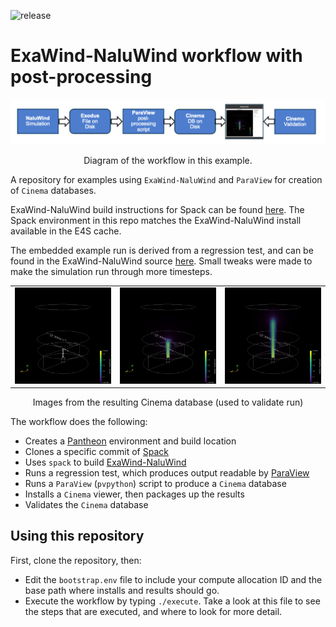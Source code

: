 ![release](https://pantheonscience.github.io/states/release.png)

# ExaWind-NaluWind workflow with post-processing

<p align="center">
    <img width="750" src="doc/workflow.png"/>
</p>
<p align="center">Diagram of the workflow in this example.</p>

A repository for examples using `ExaWind-NaluWind` and `ParaView` for creation of `Cinema` databases.

ExaWind-NaluWind build instructions for Spack can be found [here](https://nalu-wind.readthedocs.io/en/latest/source/user/build_spack.html). The Spack environment in this repo matches the ExaWind-NaluWind install available in the E4S cache.

The embedded example run is derived from a regression test, and can be found in the ExaWind-NaluWind source [here](https://github.com/Exawind/nalu-wind/tree/88342423d9ba3b22f33887357876bc4f05fefc3d/reg_tests/test_files/nonIsoEdgeOpenJet). Small tweaks were made to make the simulation run through more timesteps.

<p align="center">
<table>
<tr>
<td><img width="200" src="validate/data/pantheon.cdb/RenderView1_000000.png"</td>
<td><img width="200" src="validate/data/pantheon.cdb/RenderView1_000005.png"</td>
<td><img width="200" src="validate/data/pantheon.cdb/RenderView1_000011.png"</td>
</tr>
</table>
</p>
<p align="center">Images from the resulting Cinema database (used to validate run)</p>

The workflow does the following:

- Creates a [Pantheon](http://pantheonscience.org/) environment and build location
- Clones a specific commit of [Spack](https://github.com/spack/spack)
- Uses `spack` to build [ExaWind-NaluWind](https://nalu-wind.readthedocs.io/en/latest/)
- Runs a regression test, which produces output readable by [ParaView](https://paraview.org)
- Runs a `ParaView` (`pvpython`) script to produce a `Cinema` database
- Installs a `Cinema` viewer, then packages up the results
- Validates the `Cinema` database

## Using this repository

First, clone the repository, then:

- Edit the `bootstrap.env` file to include your compute allocation ID and the base path where installs and results should go.
- Execute the workflow by typing `./execute`. Take a look at this file to see the steps that are executed, and where to look for more detail.
